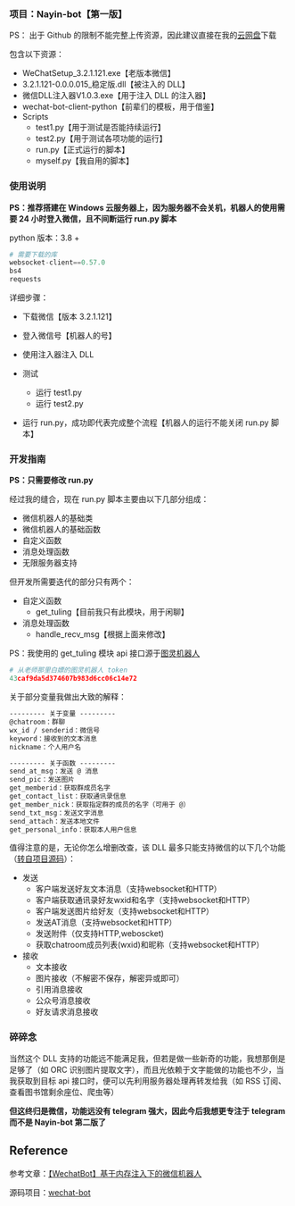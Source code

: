 ### 项目：Nayin-bot【第一版】

PS： 出于 Github 的限制不能完整上传资源，因此建议直接在我的[云网盘](https://onedrive-vercel-index-seven-xi.vercel.app/zh-CN/Nayin-bot/)下载

包含以下资源：

- WeChatSetup_3.2.1.121.exe【老版本微信】
- 3.2.1.121-0.0.0.015_稳定版.dll【被注入的 DLL】
- 微信DLL注入器V1.0.3.exe【用于注入 DLL 的注入器】
- wechat-bot-client-python【前辈们的模板，用于借鉴】
- Scripts
  - test1.py【用于测试是否能持续运行】
  - test2.py【用于测试各项功能的运行】
  - run.py【正式运行的脚本】
  - myself.py【我自用的脚本】

### 使用说明

**PS：推荐搭建在 Windows 云服务器上，因为服务器不会关机，机器人的使用需要 24 小时登入微信，且不间断运行 run.py 脚本**

python 版本：3.8 +

```python
# 需要下载的库
websocket-client==0.57.0
bs4
requests
```

详细步骤：

- 下载微信【版本 3.2.1.121】
- 登入微信号【机器人的号】
- 使用注入器注入 DLL
- 测试
  - 运行 test1.py
  - 运行 test2.py

- 运行 run.py，成功即代表完成整个流程【机器人的运行不能关闭 run.py 脚本】

### 开发指南

**PS：只需要修改 run.py**

经过我的缝合，现在 run.py 脚本主要由以下几部分组成：

- 微信机器人的基础类
- 微信机器人的基础函数
- 自定义函数
- 消息处理函数
- 无限服务器支持

但开发所需要迭代的部分只有两个：

- 自定义函数
  - get_tuling【目前我只有此模块，用于闲聊】
- 消息处理函数
  - handle_recv_msg【根据上面来修改】

PS：我使用的 get_tuling 模块 api 接口源于[图灵机器人](http://www.turingapi.com/)

```python
# 从老师那里白嫖的图灵机器人 token
43caf9da5d374607b983d6cc06c14e72
```

关于部分变量我做出大致的解释：

```txt
--------- 关于变量 ---------
@chatroom：群聊
wx_id / senderid：微信号
keyword：接收到的文本消息
nickname：个人用户名

--------- 关于函数 ---------
send_at_msg：发送 @ 消息
send_pic：发送图片
get_memberid：获取群成员名字
get_contact_list：获取通讯录信息
get_member_nick：获取指定群的成员的名字（可用于 @）
send_txt_msg：发送文字消息
send_attach：发送本地文件
get_personal_info：获取本人用户信息
```

值得注意的是，无论你怎么增删改查，该 DLL 最多只能支持微信的以下几个功能（[转自项目源码](https://github.com/cixingguangming55555/wechat-bot)）：

- 发送
  - 客户端发送好友文本消息（支持websocket和HTTP）
  - 客户端获取通讯录好友wxid和名字（支持websocket和HTTP）
  - 客户端发送图片给好友（支持websocket和HTTP）
  - 发送AT消息（支持websocket和HTTP）
  - 发送附件（仅支持HTTP,weboscket)
  - 获取chatroom成员列表(wxid)和昵称（支持websocket和HTTP）
- 接收
  - 文本接收
  - 图片接收（不解密不保存，解密异或即可）
  - 引用消息接收
  - 公众号消息接收
  - 好友请求消息接收

### 碎碎念

当然这个 DLL 支持的功能远不能满足我，但若是做一些新奇的功能，我想那倒是足够了（如 ORC 识别图片提取文字），而且光依赖于文字能做的功能也不少，当我获取到目标 api 接口时，便可以先利用服务器处理再转发给我（如 RSS 订阅、查看图书馆剩余座位、爬虫等）

**但这终归是微信，功能远没有 telegram 强大，因此今后我想更专注于 telegram 而不是 Nayin-bot 第二版了**

## Reference

参考文章：[【WechatBot】基于内存注入下的微信机器人](https://blog.hz2016.com/2022/05/%e3%80%90wechatbot%e3%80%91%e5%9f%ba%e4%ba%8e%e5%86%85%e5%ad%98%e6%b3%a8%e5%85%a5%e4%b8%8b%e7%9a%84%e5%be%ae%e4%bf%a1%e6%9c%ba%e5%99%a8%e4%ba%ba/)

源码项目：[wechat-bot](https://github.com/cixingguangming55555/wechat-bot)